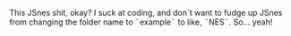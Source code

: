 This JSnes shit, okay? I suck at coding, and don´t want to fudge up JSnes from changing the folder name to ¨example¨ to like, ¨NES¨. So... yeah!
